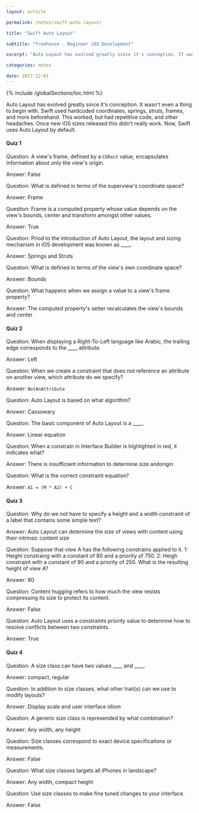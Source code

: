 ```yaml
---
layout: article

permalink: /notes/swift-auto-layout/

title: "Swift Auto Layout"

subtitle: "Treehouse - Beginner iOS Development"

excerpt: "Auto Layout has evolved greatly since it's conception. It wasn't even a thing to begin with. Swift used hardcoded coordinates, springs, structs, frames, and more beforehand. This worked, but had repetitive code, and other headaches. Once new iOS sizes released this didn't really work. Now, Swift uses Auto Layout by default."

categories: notes

date: 2017-12-01
---
```


{% include /globalSections/toc.html %}

Auto Layout has evolved greatly since it's conception. It wasn't even a thing to begin with. Swift used hardcoded coordinates, springs, struts, frames, and more beforehand. This worked, but had repetitive code, and other headaches. Once new iOS sizes released this didn't really work. Now, Swift uses Auto Layout by default.

#### Quiz 1

Question: A view's frame, defined by a `CGRect` value, encapsulates information about only the view's origin.

Answer: False

Question: What is defined in terms of the superview's coordinate space?

Answer: Frame

Question: Frame is a computed property whose value depends on the view's bounds, center and transform amongst other values.

Answer: True

Question: Priod to the introduction of Auto Layout, the layout and sizing mechanism in iOS development was known as ____.

Answer: Springs and Struts

Question: What is defined in terms of the view's own coordinate space?

Answer: Bounds

Question: What happens when we assign a value to a view's frame property?

Answer: The computed property's setter recalculates the view's bounds and center

#### Quiz 2

Question: When displaying a Right-To-Left language like Arabic, the trailing edge corresponds to the ____ attribute.

Answer: Left

Question: When we create a constraint that does not reference an attribute on another view, which attribute do we specify?

Answer: `NotAnAttribute`

Question: Auto Layout is based on what algorithm?

Answer: Cassowary

Question: The basic component of Auto Layout is a ____.

Answer: Linear equation

Question: When a constrain in Interface Builder is highlighted in red, it indicates what?

Answer: There is insufficient information to determine size andorigin

Question: What is the correct constraint equation?

Answer: `A1 = (M * A2) + C`

#### Quiz 3

Question: Why do we not have to specify a height and a width constraint of a label that contains some simple text?

Answer: Auto Layout can determine the size of views with content using their intrinsic content size

Question: Suppose that view A has the following constrains applied to it. 1: Height constraing with a constant of 80 and a priority of 750. 2: Heigh constraint with a constant of 90 and a priority of 250. What is the resulting height of view A?

Answer: 80

Question: Content hugging refers to how much the view resists compressing its size to protect its content.

Answer: False

Question: Auto Layout uses a constraints priority value to determine how to resolve conflicts between two constraints.

Answer: True

#### Quiz 4

Question: A size class can have two values ____ and ____.

Answer: compact, regular

Question: In addition to size classes, what other trait(s) can we use to modify layouts?

Answer: Display scale and user interface idiom

Question: A generic size class is represended by what combination?

Answer: Any width, any height

Question: Size classes correspond to exact device specifications or measurements.

Answer: False

Question: What size classes targets all iPhones in landscape?

Answer: Any width, compact height

Question: Use size classes to make fine tuned changes to your interface.

Answer: False

 
